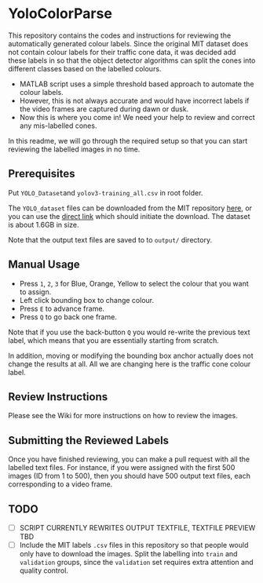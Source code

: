 # YoloColorParse

This repository contains the codes and instructions for reviewing the automatically generated colour labels. Since the original MIT dataset does not contain colour labels for their traffic cone data, it was decided add these labels in so that the object detector algorithms can split the cones into different classes based on the labelled colours.

* MATLAB script uses a simple threshold based approach to automate the colour labels.
* However, this is not always accurate and would have incorrect labels if the video frames are captured during dawn or dusk.
* Now this is where you come in! We need your help to review and correct any mis-labelled cones.

In this readme, we will go through the required setup so that you can start reviewing the labelled images in no time.



## Prerequisites

Put ``YOLO_Dataset``and ``yolov3-training_all.csv`` in root folder. 

The `YOLO_dataset` files can be downloaded from the MIT repository [here](https://github.com/cv-core/MIT-Driverless-CV-TrainingInfra/tree/master/CVC-YOLOv3#download-manually-optional), or you can use the [direct link](https://storage.cloud.google.com/mit-driverless-open-source/YOLO_Dataset.zip?authuser=1) which should initiate the download. The dataset is about 1.6GB in size.

Note that the output text files are saved to to ``output/`` directory.

## Manual Usage

* Press `1`, `2`, `3` for Blue, Orange, Yellow to select the colour that you want to assign.
* Left click bounding box to change colour.
* Press `E` to advance frame.
* Press `Q` to go back one frame.

Note that if you use the back-button `Q` you would re-write the previous text label, which means that you are essentially starting from scratch.

In addition, moving or modifying the bounding box anchor actually does not change the results at all. All we are changing here is the traffic cone colour label.

## Review Instructions

Please see the Wiki for more instructions on how to review the images.

## Submitting the Reviewed Labels

Once you have finished reviewing, you can make a pull request with all the labelled text files. For instance, if you were assigned with the first 500 images (ID from 1 to 500), then you should have 500 output text files, each corresponding to a video frame.

## TODO

- [ ] SCRIPT CURRENTLY REWRITES OUTPUT TEXTFILE, TEXTFILE PREVIEW TBD
- [ ] Include the MIT labels `.csv` files in this repository so that people would only have to download the images. Split the labelling into `train` and `validation` groups, since the `validation` set requires extra attention and quality control.